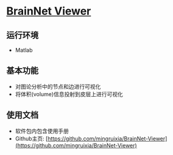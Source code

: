 # [BrainNet Viewer](https://www.nitrc.org/projects/bnv/)

## 运行环境

* Matlab

## 基本功能

* 对图论分析中的节点和边进行可视化
* 将体积(volume)信息投射到皮层上进行可视化

## 使用文档

* 软件包内包含使用手册
* Github主页: [https://github.com/mingruixia/BrainNet-Viewer](https://github.com/mingruixia/BrainNet-Viewer)